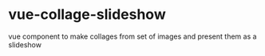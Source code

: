# vue-collage-slideshow
vue component to make collages from set of images and present them as a slideshow
